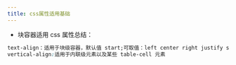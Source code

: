 ```yaml
---
title: css属性适用基础
---
```


* 块容器适用 css 属性总结：

```css
text-align：适用于块级容器，默认值 start;可取值：left center right justify start end 
vertical-align:适用于内联级元素以及某些 table-cell 元素

```



